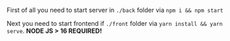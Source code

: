First of all you need to start server in <code>./back</code> folder via <code>npm i && npm start</code>

Next you need to start frontend if <code>./front</code> folder via <code>yarn install && yarn serve</code>. <b>NODE JS > 16 REQUIRED!</b>